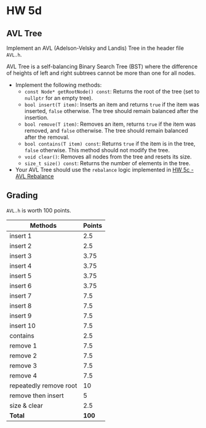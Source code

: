 # HW 5d

## AVL Tree

Implement an AVL (Adelson-Velsky and Landis) Tree in the header file `AVL.h`. 

AVL Tree is a self-balancing Binary Search Tree (BST) where the difference of heights of left and right subtrees cannot be more than one for all nodes.

- Implement the following methods:
  - `const Node* getRootNode() const`: Returns the root of the tree (set to `nullptr` for an empty tree).
  - `bool insert(T item)`: Inserts an item and returns `true` if the item was inserted, `false` otherwise. The tree should remain balanced after the insertion.
  - `bool remove(T item)`: Removes an item, returns `true` if the item was removed, and `false` otherwise. The tree should remain balanced after the removal.
  - `bool contains(T item) const`: Returns `true` if the item is in the tree, `false` otherwise. This method should not modify the tree.
  - `void clear()`: Removes all nodes from the tree and resets its size.
  - `size_t size() const`: Returns the number of elements in the tree.
- Your AVL Tree should use the `rebalance` logic implemented in [HW 5c - AVL Rebalance](../homework5c-avl-rebalance/instructions.md)
  
## Grading

`AVL.h` is worth 100 points.

| Methods                | Points   |
|------------------------|----------|
| insert 1               | 2.5      |
| insert 2               | 2.5      |
| insert 3               | 3.75     |
| insert 4               | 3.75     |
| insert 5               | 3.75     |
| insert 6               | 3.75     |
| insert 7               | 7.5      |
| insert 8               | 7.5      |
| insert 9               | 7.5      |
| insert 10              | 7.5      |
| contains               | 2.5      |
| remove 1               | 7.5      |
| remove 2               | 7.5      |
| remove 3               | 7.5      |
| remove 4               | 7.5      |
| repeatedly remove root | 10       |
| remove then insert     | 5        |
| size & clear           | 2.5      |
| **Total**              | **100**  |
